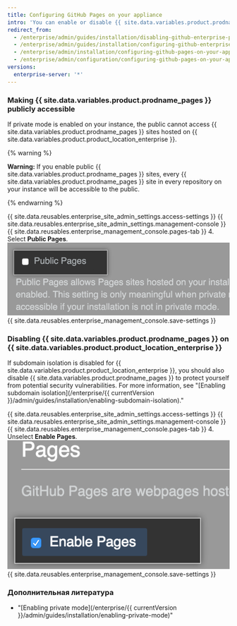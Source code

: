 ```yaml
---
title: Configuring GitHub Pages on your appliance
intro: 'You can enable or disable {{ site.data.variables.product.prodname_pages }} on your instance. You can also choose to make {{ site.data.variables.product.prodname_pages }} sites publicly accessible.'
redirect_from:
  - /enterprise/admin/guides/installation/disabling-github-enterprise-pages/
  - /enterprise/admin/guides/installation/configuring-github-enterprise-pages/
  - /enterprise/admin/installation/configuring-github-pages-on-your-appliance
  - /enterprise/admin/configuration/configuring-github-pages-on-your-appliance
versions:
  enterprise-server: '*'
---
```


### Making {{ site.data.variables.product.prodname_pages }} publicly accessible

If private mode is enabled on your instance, the public cannot access {{ site.data.variables.product.prodname_pages }} sites hosted on {{ site.data.variables.product.product_location_enterprise }}.

{% warning %}

**Warning:** If you enable public {{ site.data.variables.product.prodname_pages }} sites, every {{ site.data.variables.product.prodname_pages }} site in every repository on your instance will be accessible to the public.

{% endwarning %}

{{ site.data.reusables.enterprise_site_admin_settings.access-settings }}
{{ site.data.reusables.enterprise_site_admin_settings.management-console }}
{{ site.data.reusables.enterprise_management_console.pages-tab }}
4. Select **Public Pages**. ![Checkbox to enable Public Pages](/assets/images/enterprise/management-console/public-pages-checkbox.png)
{{ site.data.reusables.enterprise_management_console.save-settings }}

### Disabling {{ site.data.variables.product.prodname_pages }} on {{ site.data.variables.product.product_location_enterprise }}

If subdomain isolation is disabled for {{ site.data.variables.product.product_location_enterprise }}, you should also disable {{ site.data.variables.product.prodname_pages }} to protect yourself from potential security vulnerabilities. For more information, see "[Enabling subdomain isolation](/enterprise/{{ currentVersion }}/admin/guides/installation/enabling-subdomain-isolation)."

{{ site.data.reusables.enterprise_site_admin_settings.access-settings }}
{{ site.data.reusables.enterprise_site_admin_settings.management-console }}
{{ site.data.reusables.enterprise_management_console.pages-tab }}
4. Unselect **Enable Pages**. ![Checkbox to disable {{ site.data.variables.product.prodname_pages }}](/assets/images/enterprise/management-console/pages-select-button.png)
{{ site.data.reusables.enterprise_management_console.save-settings }}

### Дополнительная литература

- "[Enabling private mode](/enterprise/{{ currentVersion }}/admin/guides/installation/enabling-private-mode)"
